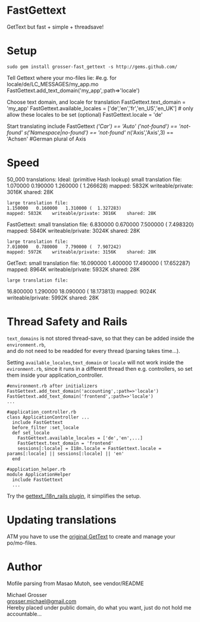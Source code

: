 FastGettext
===========
GetText but fast + simple + threadsave!

Setup
=====
    sudo gem install grosser-fast_gettext -s http://gems.github.com/

Tell Gettext where your mo-files lie:
    #e.g. for locale/de/LC_MESSAGES/my_app.mo
    FastGettext.add_text_domain('my_app',:path=>'locale')

Choose text domain, and locale for translation
    FastGettext.text_domain = 'my_app'
    FastGettext.available_locales = ['de','en','fr','en_US','en_UK'] # only allow these locales to be set (optional)
    FastGettext.locale = 'de'

Start translating
    include FastGettext
    _('Car') == 'Auto'
    _('not-found') == 'not-found'
    s_('Namespace|no-found') == 'not-found'
    n_('Axis','Axis',3) == 'Achsen' #German plural of Axis

Speed
=====
50_000 translations:
Ideal: (primitive Hash lookup)
    small translation file:
    1.070000   0.190000   1.260000 (  1.266628)
    mapped: 5832K    writeable/private: 3016K    shared: 28K

    large translation file:
    1.150000   0.160000   1.310000 (  1.327283)
    mapped: 5832K    writeable/private: 3016K    shared: 28K

FastGettext:
    small translation file:
    6.830000   0.670000   7.500000 (  7.498320)
    mapped: 5840K    writeable/private: 3024K    shared: 28K

    large translation file:
    7.010000   0.780000   7.790000 (  7.907242)
    mapped: 5972K    writeable/private: 3156K    shared: 28K

GetText:
    small translation file:
   16.090000   1.400000  17.490000 ( 17.652287)
    mapped: 8964K    writeable/private: 5932K    shared: 28K

    large translation file:
   16.800000   1.290000  18.090000 ( 18.173813)
    mapped: 9024K    writeable/private: 5992K    shared: 28K

Thread Safety and Rails
=======================
`text_domains` is not stored thread-save, so that they can be added inside the `environment.rb`,  
and do not need to be readded for every thread (parsing takes time...).

Setting `available_locales`,`text_domain` or `locale` will not work inside the `evironment.rb`, since it runs in a different thread
then e.g. controllers, so set them inside your application_controller.

    #environment.rb after initializers
    FastGettext.add_text_domain('accounting',:path=>'locale')
    FastGettext.add_text_domain('frontend',:path=>'locale')
    ...

    #application_controller.rb
    class ApplicationController ...
      include FastGettext
      before_filter :set_locale
      def set_locale
        FastGettext.available_locales = ['de','en',...]
        FastGettext.text_domain = 'frontend'
        sessions[:locale] = I18n.locale = FastGettext.locale = params[:locale] || sessions[:locale] || 'en'
      end

    #application_helper.rb
    module ApplicationHelper
      include FastGettext
      ...

Try the [gettext_i18n_rails plugin](http://github.com/grosser/gettext_i18n_rails), it simplifies the setup.

Updating translations
=====================
ATM you have to use the [original GetText](http://github.com/mutoh/gettext) to create and manage your po/mo-files.

Author
======
Mofile parsing from Masao Mutoh, see vendor/README

Michael Grosser  
grosser.michael@gmail.com  
Hereby placed under public domain, do what you want, just do not hold me accountable...  